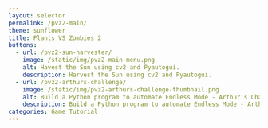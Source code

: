 ```yaml
---
layout: selector
permalink: /pvz2-main/
theme: sunflower
title: Plants VS Zombies 2
buttons:
  - url: /pvz2-sun-harvester/
    image: /static/img/pvz2-main-menu.png
    alt: Havest the Sun using cv2 and Pyautogui.
    description: Harvest the Sun using cv2 and Pyautogui.
  - url: /pvz2-arthurs-challenge/
    image: /static/img/pvz2-arthurs-challenge-thumbnail.png
    alt: Build a Python program to automate Endless Mode - Arthur's Challenge.
    description: Build a Python program to automate Endless Mode - Arthur's Challenge.
categories: Game Tutorial
---
```

